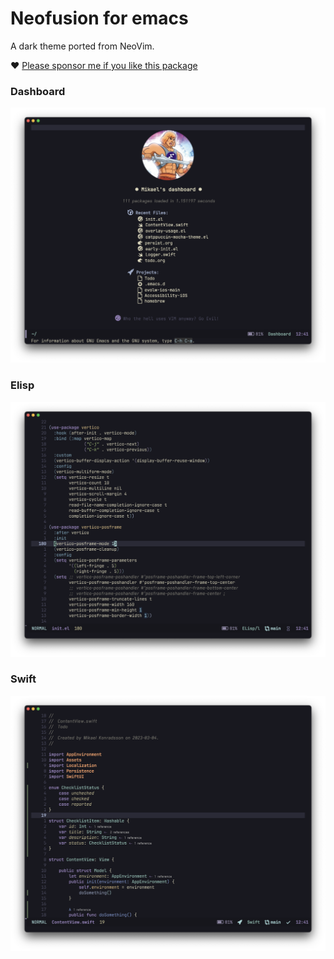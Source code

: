 # Neofusion for emacs
A dark theme ported from NeoVim.
  
❤️ [Please sponsor me if you like this package](https://github.com/sponsors/konrad1977)

 
### Dashboard
![Dashboard](https://github.com/konrad1977/kanagawa-emacs/blob/main/screenshots/dashboard.png)

### Elisp
![Elisp](https://github.com/konrad1977/kanagawa-emacs/blob/main/screenshots/elisp.png)

### Swift
![swift](https://github.com/konrad1977/kanagawa-emacs/blob/main/screenshots/swift.png)
